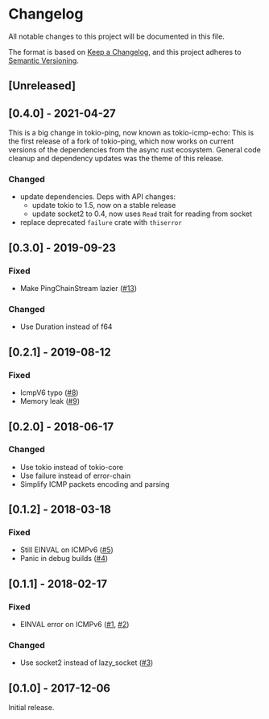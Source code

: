 # Changelog
All notable changes to this project will be documented in this file.

The format is based on [Keep a Changelog](https://keepachangelog.com/en/1.0.0/),
and this project adheres to [Semantic Versioning](https://semver.org/spec/v2.0.0.html).

## [Unreleased]

## [0.4.0] - 2021-04-27
This is a big change in tokio-ping, now known as tokio-icmp-echo: This is the first release of a fork of tokio-ping, which now works on current versions of the dependencies from the async rust ecosystem. General code cleanup and dependency updates was the theme of this release.

### Changed
- update dependencies. Deps with API changes:
  - update tokio to 1.5, now on a stable release
  - update socket2 to 0.4, now uses `Read` trait for reading from socket
- replace deprecated `failure` crate with `thiserror`

## [0.3.0] - 2019-09-23
### Fixed
- Make PingChainStream lazier ([#13](https://github.com/knsd/tokio-ping/pull/13))

### Changed
- Use Duration instead of f64

## [0.2.1] - 2019-08-12
### Fixed
- IcmpV6 typo ([#8](https://github.com/knsd/tokio-ping/pull/8))
- Memory leak ([#9](https://github.com/knsd/tokio-ping/pull/9))

## [0.2.0] - 2018-06-17
### Changed
- Use tokio instead of tokio-core
- Use failure instead of error-chain
- Simplify ICMP packets encoding and parsing

## [0.1.2] - 2018-03-18
### Fixed
- Still EINVAL on ICMPv6 ([#5](https://github.com/knsd/tokio-ping/pull/5))
- Panic in debug builds ([#4](https://github.com/knsd/tokio-ping/issues/4))

## [0.1.1] - 2018-02-17
### Fixed
- EINVAL error on ICMPv6 ([#1](https://github.com/knsd/tokio-ping/issues/1), [#2](https://github.com/knsd/tokio-ping/pull/2))

### Changed
- Use socket2 instead of lazy\_socket ([#3](https://github.com/knsd/tokio-ping/pull/3))

## [0.1.0] - 2017-12-06
Initial release.
